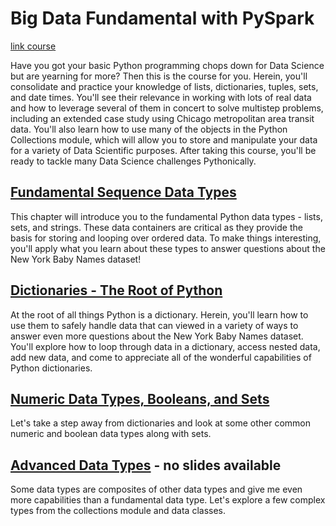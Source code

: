 # Big Data Fundamental with PySpark

[link course](https://app.datacamp.com/learn/courses/big-data-fundamentals-with-pyspark)

Have you got your basic Python programming chops down for Data Science but are yearning for more? Then this is the course for you. Herein, you'll consolidate and practice your knowledge of lists, dictionaries, tuples, sets, and date times. You'll see their relevance in working with lots of real data and how to leverage several of them in concert to solve multistep problems, including an extended case study using Chicago metropolitan area transit data. You'll also learn how to use many of the objects in the Python Collections module, which will allow you to store and manipulate your data for a variety of Data Scientific purposes. After taking this course, you'll be ready to tackle many Data Science challenges Pythonically. 


## [Fundamental Sequence Data Types](./01_fundamental_sequence_data_types/)

This chapter will introduce you to the fundamental Python data types - lists, sets, and strings. These data containers are critical as they provide the basis for storing and looping over ordered data. To make things interesting, you'll apply what you learn about these types to answer questions about the New York Baby Names dataset!  

## [Dictionaries - The Root of Python](./02_dictionaries_the_root_of_python/)

At the root of all things Python is a dictionary. Herein, you'll learn how to use them to safely handle data that can viewed in a variety of ways to answer even more questions about the New York Baby Names dataset. You'll explore how to loop through data in a dictionary, access nested data, add new data, and come to appreciate all of the wonderful capabilities of Python dictionaries.  

## [Numeric Data Types, Booleans, and Sets](./03_numeric_data_types_booleans_and_sets/)

Let's take a step away from dictionaries and look at some other common numeric and boolean data types along with sets.  

## [Advanced Data Types](./04_advanced_data_types/) - no slides available

Some data types are composites of other data types and give me even more capabilities than a fundamental data type. Let's explore a few complex types from the collections module and data classes. 